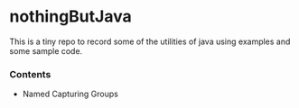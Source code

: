 # nothingButJava

This is a tiny repo to record some of the utilities of java using examples and some sample code.

### Contents ###
* Named Capturing Groups
